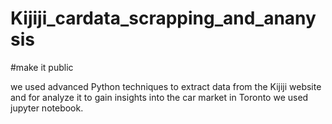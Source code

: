 # Kijiji_cardata_scrapping_and_ananysis
#make it public

we used advanced Python techniques to extract data from the Kijiji website and for analyze it to gain insights into the car market in Toronto we used jupyter notebook.

